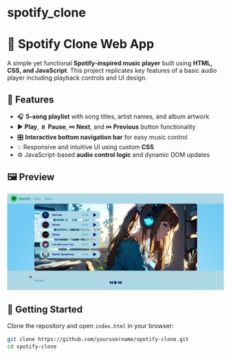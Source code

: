 # spotify_clone

# 🎵 Spotify Clone Web App

A simple yet functional **Spotify-inspired music player** built using **HTML, CSS, and JavaScript**. This project replicates key features of a basic audio player including playback controls and UI design.

## 🔧 Features

- 🎧 **5-song playlist** with song titles, artist names, and album artwork
- ▶️ **Play**, ⏸️ **Pause**, ⏭️ **Next**, and ⏮️ **Previous** button functionality
- 🎛️ **Interactive bottom navigation bar** for easy music control
- 💡 Responsive and intuitive UI using custom **CSS**
- ⚙️ JavaScript-based **audio control logic** and dynamic DOM updates

## 🖼️ Preview

![Spotify Clone Preview](./images/Web_interface.png)


## 🚀 Getting Started

Clone the repository and open `index.html` in your browser:

```bash
git clone https://github.com/yourusername/spotify-clone.git
cd spotify-clone
